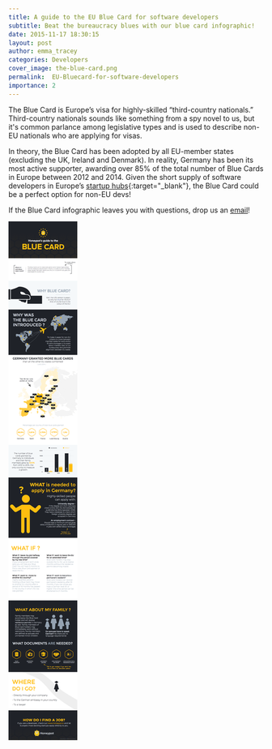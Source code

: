 ```yaml
---
title: A guide to the EU Blue Card for software developers
subtitle: Beat the bureaucracy blues with our blue card infographic!  
date: 2015-11-17 18:30:15
layout: post
author: emma_tracey
categories: Developers
cover_image: the-blue-card.png
permalink:  EU-Bluecard-for-software-developers
importance: 2
---
```


The Blue Card is Europe’s visa for highly-skilled “third-country nationals.” Third-country nationals sounds like something from a spy novel to us, but it's common parlance among legislative types and is used to describe non-EU nationals who are applying for visas. 

In theory, the Blue Card has been adopted by all EU-member states (excluding the UK, Ireland and Denmark). In reality,  Germany  has been its most active supporter, awarding over 85% of the total number of Blue Cards in Europe between 2012 and 2014. Given the short supply of software developers in Europe’s [startup hubs][2]{:target="_blank"}, the Blue Card could be a perfect option for non-EU devs! 

If the Blue Card infographic leaves you with questions, drop us an [email][1]! 

![blue-card-infographic](/assets/images/Blue-card-infographic.png)

[1]: mailto:hello@honeypot.io "Hello Honeypot"
[2]: http://www.honeypot.io "Developer jobs in Europe"